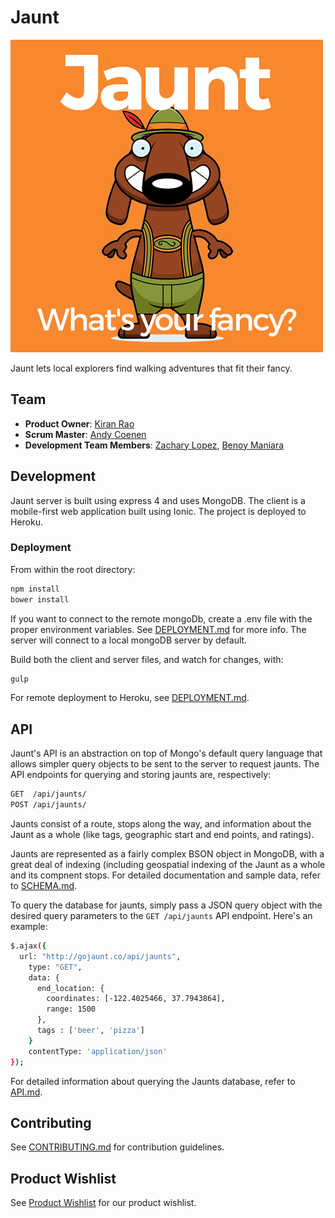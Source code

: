 # Jaunt

![Jaunt](/client/www/img/jaunt500.png "Jaunt")


Jaunt lets local explorers find walking adventures that fit their fancy.

## Team

  - __Product Owner__: [Kiran Rao](https://github.com/kranrao) 
  - __Scrum Master__: [Andy Coenen](https://github.com/cannoneyed)
  - __Development Team Members__: [Zachary Lopez](https://github.com/zdlopez), [Benoy Maniara](https://github.com/maniarab)

## Development

Jaunt server is built using express 4 and uses MongoDB. The client is a mobile-first web application built using Ionic. The project is deployed to Heroku.

### Deployment

From within the root directory:

```sh
npm install
bower install
```

If you want to connect to the remote mongoDb, create a .env file with the proper environment variables. See [DEPLOYMENT.md](docs/DEPLOYMENT.md) for more info. The server will connect to a local mongoDB server by default.

Build both the client and server files, and watch for changes, with:

```sh
gulp
```

For remote deployment to Heroku, see [DEPLOYMENT.md](docs/DEPLOYMENT.md).

## API
Jaunt's API is an abstraction on top of Mongo's default query language that allows simpler query objects to be sent to the server to request jaunts. The API endpoints for querying and storing jaunts are, respectively:

```sh
GET  /api/jaunts/
POST /api/jaunts/
```

Jaunts consist of a route, stops along the way, and information about the Jaunt as a whole (like tags, geographic start and end points, and ratings).

Jaunts are represented as a fairly complex BSON object in MongoDB, with a great deal of indexing (including geospatial indexing of the Jaunt as a whole and its compnent stops. For detailed documentation and sample data, refer to [SCHEMA.md](docs/SCHEMA.md).

To query the database for jaunts, simply pass a JSON query object with the desired query parameters to the `GET /api/jaunts` API endpoint. Here's an example:

```sh
$.ajax({
  url: "http://gojaunt.co/api/jaunts",
    type: "GET",
    data: {
      end_location: {
        coordinates: [-122.4025466, 37.7943864],
        range: 1500
      },
      tags : ['beer', 'pizza']
    }
    contentType: 'application/json'
});
```

For detailed information about querying the Jaunts database, refer to [API.md](docs/API.md).

## Contributing

See [CONTRIBUTING.md](docs/CONTRIBUTING.md) for contribution guidelines.

## Product Wishlist

See [Product Wishlist](https://github.com/gojaunt/jaunt/wiki/Product-Wishlist) for our product wishlist.
